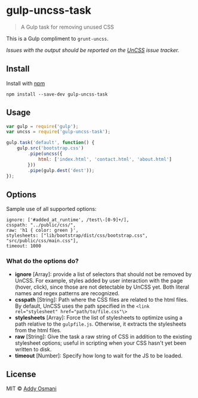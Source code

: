 gulp-uncss-task
===============

> A Gulp task for removing unused CSS

This is a Gulp compliment to `grunt-uncss`. 

*Issues with the output should be reported on the [UnCSS](https://github.com/giakki/uncss/issues) issue tracker.*

## Install

Install with [npm](https://npmjs.org/package/gulp-uncss-task)

```
npm install --save-dev gulp-uncss-task
```

## Usage

```js
var gulp = require('gulp');
var uncss = require('gulp-uncss-task');

gulp.task('default', function() {
    gulp.src('bootstrap.css')
        .pipe(uncss({
            html: ['index.html', 'contact.html', 'about.html']
        }))
        .pipe(gulp.dest('dest'));
});
```

## Options

Sample use of all supported options:

```
ignore: ['#added_at_runtime', /test\-[0-9]+/],
csspath: "../public/css/",
raw: 'h1 { color: green }',
stylesheets: ["lib/bootstrap/dist/css/bootstrap.css", "src/public/css/main.css"],
timeout: 1000
```

### What do the options do?

- __ignore__ [Array]: provide a list of selectors that should not be removed by UnCSS. For example, styles added by user interaction with the page (hover, click), since those are not detectable by UnCSS yet. Both literal names and regex patterns are recognized.
- __csspath__ [String]: Path where the CSS files are related to the html files. By default, UnCSS uses the path specified in the `<link rel="stylesheet" href="path/to/file.css"\>`
- __stylesheets__ [Array]: Force the list of stylesheets to optimize using a path relative to the `gulpfile.js`. Otherwise, it extracts the stylesheets from the html files.
- __raw__ [String]: Give the task a raw string of CSS in addition to the existing stylesheet options; useful in scripting when your CSS hasn't yet been written to disk.
- __timeout__ [Number]: Specify how long to wait for the JS to be loaded.

## License

MIT © [Addy Osmani](http://addyosmani.com)
